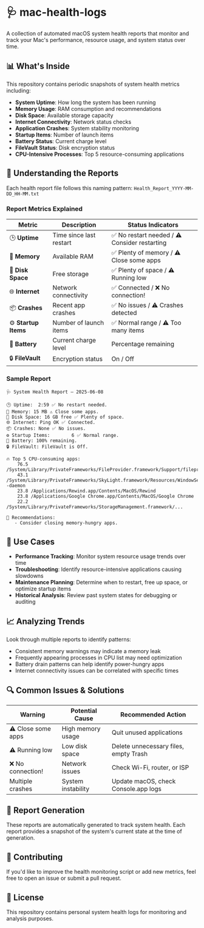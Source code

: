 # 🩺 mac-health-logs

A collection of automated macOS system health reports that monitor and track your Mac's performance, resource usage, and system status over time.

## 📊 What's Inside

This repository contains periodic snapshots of system health metrics including:

- **System Uptime**: How long the system has been running
- **Memory Usage**: RAM consumption and recommendations
- **Disk Space**: Available storage capacity
- **Internet Connectivity**: Network status checks
- **Application Crashes**: System stability monitoring
- **Startup Items**: Number of launch items
- **Battery Status**: Current charge level
- **FileVault Status**: Disk encryption status
- **CPU-Intensive Processes**: Top 5 resource-consuming applications

## 📖 Understanding the Reports

Each health report file follows this naming pattern: `Health_Report_YYYY-MM-DD_HH-MM.txt`

### Report Metrics Explained

| Metric | Description | Status Indicators |
|--------|-------------|-------------------|
| 🕒 **Uptime** | Time since last restart | ✅ No restart needed / ⚠️ Consider restarting |
| 🧠 **Memory** | Available RAM | ✅ Plenty of memory / ⚠️ Close some apps |
| 💾 **Disk Space** | Free storage | ✅ Plenty of space / ⚠️ Running low |
| 🌐 **Internet** | Network connectivity | ✅ Connected / ❌ No connection! |
| 📦 **Crashes** | Recent app crashes | ✅ No issues / ⚠️ Crashes detected |
| ⚙️ **Startup Items** | Number of launch items | ✅ Normal range / ⚠️ Too many items |
| 🔋 **Battery** | Current charge level | Percentage remaining |
| 🔒 **FileVault** | Encryption status | On / Off |

### Sample Report

```
🩺 System Health Report – 2025-06-08

🕒 Uptime:  2:59 ✅ No restart needed.
🧠 Memory: 15 MB ⚠️ Close some apps.
💾 Disk Space: 16 GB free ✅ Plenty of space.
🌐 Internet: Ping OK ✅ Connected.
📦 Crashes: None ✅ No issues.
⚙️ Startup Items:        6 ✅ Normal range.
🔋 Battery: 100% remaining.
🔒 FileVault: FileVault is Off.

🔥 Top 5 CPU-consuming apps:
    76.5 /System/Library/PrivateFrameworks/FileProvider.framework/Support/fileproviderd
    43.1 /System/Library/PrivateFrameworks/SkyLight.framework/Resources/WindowServer -daemon
    23.8 /Applications/Rewind.app/Contents/MacOS/Rewind
    23.8 /Applications/Google Chrome.app/Contents/MacOS/Google Chrome
    22.2 /System/Library/PrivateFrameworks/StorageManagement.framework/...

🎯 Recommendations:
   - Consider closing memory-hungry apps.
```

## 🎯 Use Cases

- **Performance Tracking**: Monitor system resource usage trends over time
- **Troubleshooting**: Identify resource-intensive applications causing slowdowns
- **Maintenance Planning**: Determine when to restart, free up space, or optimize startup items
- **Historical Analysis**: Review past system states for debugging or auditing

## 📈 Analyzing Trends

Look through multiple reports to identify patterns:
- Consistent memory warnings may indicate a memory leak
- Frequently appearing processes in CPU list may need optimization
- Battery drain patterns can help identify power-hungry apps
- Internet connectivity issues can be correlated with specific times

## 🔍 Common Issues & Solutions

| Warning | Potential Cause | Recommended Action |
|---------|----------------|-------------------|
| ⚠️ Close some apps | High memory usage | Quit unused applications |
| ⚠️ Running low | Low disk space | Delete unnecessary files, empty Trash |
| ❌ No connection! | Network issues | Check Wi-Fi, router, or ISP |
| Multiple crashes | System instability | Update macOS, check Console.app logs |

## 📝 Report Generation

These reports are automatically generated to track system health. Each report provides a snapshot of the system's current state at the time of generation.

## 🤝 Contributing

If you'd like to improve the health monitoring script or add new metrics, feel free to open an issue or submit a pull request.

## 📜 License

This repository contains personal system health logs for monitoring and analysis purposes.
